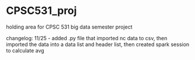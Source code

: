 # CPSC531_proj
holding area for CPSC 531 big data semester project

changelog:
11/25 - added .py file that imported nc data to csv, then imported the data into a data list and header list, then created spark session to calculate avg
